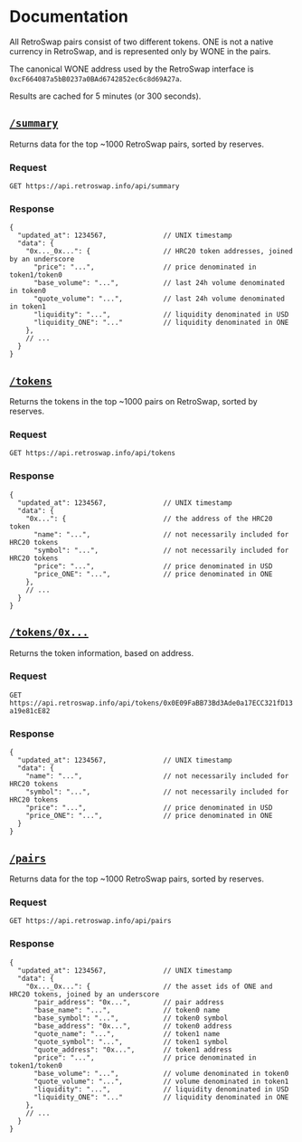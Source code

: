 # Documentation

All RetroSwap pairs consist of two different tokens. ONE is not a native currency in RetroSwap, and is represented only by WONE in the pairs. 

The canonical WONE address used by the RetroSwap interface is `0xcF664087a5bB0237a0BAd6742852ec6c8d69A27a`.

Results are cached for 5 minutes (or 300 seconds).

## [`/summary`](https://api.retroswap.info/api/summary)

Returns data for the top ~1000 RetroSwap pairs, sorted by reserves. 

### Request

`GET https://api.retroswap.info/api/summary`

### Response

```json5
{
  "updated_at": 1234567,              // UNIX timestamp
  "data": {
    "0x..._0x...": {                  // HRC20 token addresses, joined by an underscore
      "price": "...",                 // price denominated in token1/token0
      "base_volume": "...",           // last 24h volume denominated in token0
      "quote_volume": "...",          // last 24h volume denominated in token1
      "liquidity": "...",             // liquidity denominated in USD
      "liquidity_ONE": "..."          // liquidity denominated in ONE
    },
    // ...
  }
}
```

## [`/tokens`](https://api.retroswap.info/api/tokens)

Returns the tokens in the top ~1000 pairs on RetroSwap, sorted by reserves.

### Request

`GET https://api.retroswap.info/api/tokens`

### Response

```json5
{
  "updated_at": 1234567,              // UNIX timestamp
  "data": {
    "0x...": {                        // the address of the HRC20 token
      "name": "...",                  // not necessarily included for HRC20 tokens
      "symbol": "...",                // not necessarily included for HRC20 tokens
      "price": "...",                 // price denominated in USD
      "price_ONE": "...",             // price denominated in ONE
    },
    // ...
  }
}
```

## [`/tokens/0x...`](https://api.retroswap.info/api/tokens/0x0E09FaBB73Bd3Ade0a17ECC321fD13a19e81cE82)

Returns the token information, based on address.

### Request

`GET https://api.retroswap.info/api/tokens/0x0E09FaBB73Bd3Ade0a17ECC321fD13a19e81cE82`

### Response

```json5
{
  "updated_at": 1234567,              // UNIX timestamp
  "data": {
    "name": "...",                    // not necessarily included for HRC20 tokens
    "symbol": "...",                  // not necessarily included for HRC20 tokens
    "price": "...",                   // price denominated in USD
    "price_ONE": "...",               // price denominated in ONE
  }
}
```

## [`/pairs`](https://api.retroswap.info/api/pairs)

Returns data for the top ~1000 RetroSwap pairs, sorted by reserves.

### Request

`GET https://api.retroswap.info/api/pairs`

### Response

```json5
{
  "updated_at": 1234567,              // UNIX timestamp
  "data": {
    "0x..._0x...": {                  // the asset ids of ONE and HRC20 tokens, joined by an underscore
      "pair_address": "0x...",        // pair address
      "base_name": "...",             // token0 name
      "base_symbol": "...",           // token0 symbol
      "base_address": "0x...",        // token0 address
      "quote_name": "...",            // token1 name
      "quote_symbol": "...",          // token1 symbol
      "quote_address": "0x...",       // token1 address
      "price": "...",                 // price denominated in token1/token0
      "base_volume": "...",           // volume denominated in token0
      "quote_volume": "...",          // volume denominated in token1
      "liquidity": "...",             // liquidity denominated in USD
      "liquidity_ONE": "..."          // liquidity denominated in ONE
    },
    // ...
  }
}
```
